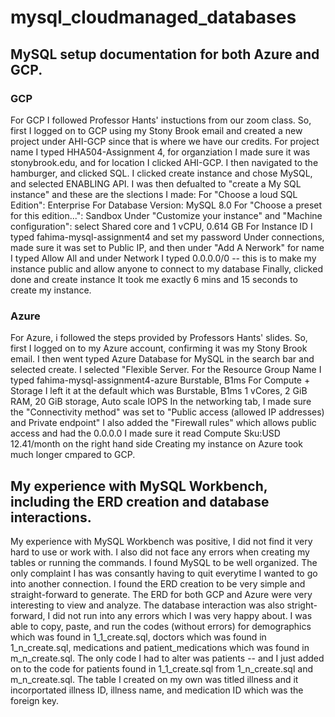 # mysql_cloudmanaged_databases

## MySQL setup documentation for both Azure and GCP.
### GCP
For GCP I followed Professor Hants' instuctions from our zoom class. So, first I logged on to GCP using my Stony Brook email and created a new project under AHI-GCP since that is where we have our credits. 
For project name I typed HHA504-Assignment 4, for organziation I made sure it was stonybrook.edu, and for location I clicked AHI-GCP. 
I then navigated to the hamburger, and clicked SQL. I clicked create instance and chose MySQL, and selected ENABLING API.
I was then defualted to "create a My SQL instance" and these are the slections I made:
For "Choose a loud SQL Edition": Enterprise 
For Database Version: MySQL 8.0
For "Choose a preset for this edition...": Sandbox
Under "Customize your instance" and "Machine configuration": select Shared core and 1 vCPU, 0.614 GB
For Instance ID I typed fahima-mysql-assignment4 and set my password
Under connections, made sure it was set to Public IP, and then under "Add A Nerwork" for name I typed Allow All and under Network I typed 0.0.0.0/0 -- this is to make my instance public and allow anyone to connect to my database
Finally, clicked done and create instance
It took me exactly 6 mins and 15 seconds to create my instance. 
### Azure
For Azure, i followed the steps provided by Professors Hants' slides. So, first I logged on to my Azure account, confirming it was my Stony Brook email. 
I then went typed Azure Database for MySQL in the search bar and selected create.
I selected "Flexible Server. 
For the Resource Group Name I typed fahima-mysql-assignment4-azure
Burstable, B1ms
For Compute + Storage I left it at the default which was Burstable, B1ms 1 vCores, 2 GiB RAM, 20 GiB storage, Auto scale IOPS
In the networking tab, I made sure the "Connectivity method" was set to "Public access (allowed IP addresses) and Private endpoint"
I also added the "Firewall rules" which allows public access and had the 0.0.0.0
I made sure it read Compute Sku:USD 12.41/month on the right hand side
Creating my instance on Azure took much longer cmpared to GCP.



## My experience with MySQL Workbench, including the ERD creation and database interactions.
My experience with MySQL Workbench was positive, I did not find it very hard to use or work with. I also did not face any errors when creating my tables or running the commands. I found MySQL to be well organized. The only complaint I has was consantly having to quit everytime I wanted to go into another connection. 
I found the ERD creation to be very simple and straight-forward to generate. The ERD for both GCP and Azure were very interesting to view and analyze. 
The database interaction was also stright-forward, I did not run into any errors which I was very happy about. 
I was able to copy, paste, and run the codes (without errors) for demographics which was found in 1_1_create.sql, doctors which was found in 1_n_create.sql, medications and patient_medications which was found in m_n_create.sql. The only code I had to alter was patients -- and I just added on to the code for patients found in 1_1_create.sql from 1_n_create.sql and m_n_create.sql. 
The table I created on my own was titled illness and it incorportated illness ID, illness name, and medication ID which was the foreign key. 
